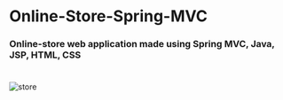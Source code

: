 # Online-Store-Spring-MVC
### Online-store web application made using Spring MVC, Java, JSP, HTML, CSS
#
![store](https://user-images.githubusercontent.com/32308481/38778564-c8bad69c-40bb-11e8-9e06-c065e841acee.gif)
